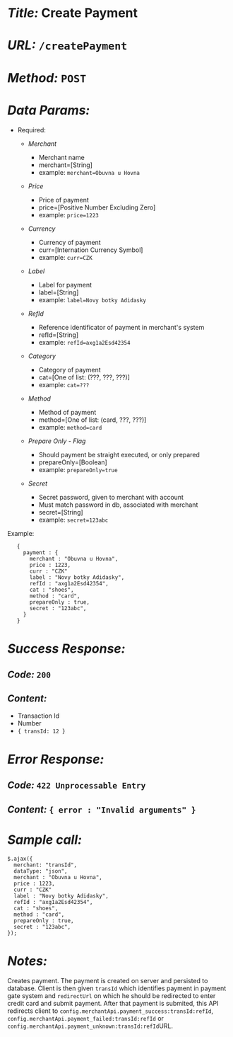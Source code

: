 # *Title:* Create Payment
# *URL:* `/createPayment`
# *Method:* `POST`
# *Data Params:*
+ Required:
  - *Merchant*
    + Merchant name
    + merchant=[String]
    - example: `merchant=Obuvna u Hovna`

  - *Price*
    - Price of payment
    - price=[Positive Number Excluding Zero]
    - example: `price=1223`

  - *Currency*
    - Currency of payment
    - curr=[Internation Currency Symbol]
    - example: `curr=CZK`

  - *Label*
    - Label for payment
    - label=[String]
    - example: `label=Novy botky Adidasky`

  - *RefId*
    - Reference identificator of payment in merchant's system
    - refId=[String]
    - example: `refId=axg1a2Esd42354`

  - *Category*
    - Category of payment
    - cat=[One of list: (???, ???, ???)]
    - example: `cat=???`

  - *Method*
    - Method of payment
    - method=[One of list: (card, ???, ???)]
    - example: `method=card`

  - *Prepare Only - Flag*
    - Should payment be straight executed, or only prepared
    - prepareOnly=[Boolean]
    - example: `prepareOnly=true`

  - *Secret*
    - Secret password, given to merchant with account
    - Must match password in db, associated with merchant
    - secret=[String]
    - example: `secret=123abc`

Example:
```
   {
     payment : {
       merchant : "Obuvna u Hovna",
       price : 1223,
       curr : "CZK"
       label : "Novy botky Adidasky",
       refId : "axg1a2Esd42354",
       cat : "shoes",
       method : "card",
       prepareOnly : true,
       secret : "123abc",
     }
   }
```
# *Success Response:*
## *Code:* `200`
## *Content:*
- Transaction Id
 - Number
 - `{ transId: 12 }`

# *Error Response:*
## *Code:* `422 Unprocessable Entry`
## *Content:* `{ error : "Invalid arguments" }`

# *Sample call:*
```
$.ajax({
  merchant: "transId",
  dataType: "json",
  merchant : "Obuvna u Hovna",
  price : 1223,
  curr : "CZK"
  label : "Novy botky Adidasky",
  refId : "axg1a2Esd42354",
  cat : "shoes",
  method : "card",
  prepareOnly : true,
  secret : "123abc",
});
```

# *Notes:*
Creates payment. The payment is created on server and persisted to database. Client is then given `transId` which identifies payment in payment gate system and `redirectUrl` on which he should be redirected to enter credit card and submit payment.
After that payment is submited, this API redirects client  to `config.merchantApi.payment_success:transId:refId`, `config.merchantApi.payment_failed:transId:refId` or
`config.merchantApi.payment_unknown:transId:refId`URL.
